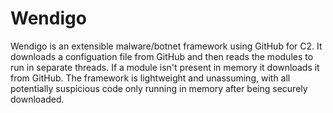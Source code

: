 # Wendigo

Wendigo is an extensible malware/botnet framework using GitHub for C2. It downloads a configuation file from GitHub and then reads the modules to run in separate threads. If a module isn't present in memory it downloads it from GitHub. The framework is lightweight and unassuming, with all potentially suspicious code only running in memory after being securely downloaded.
